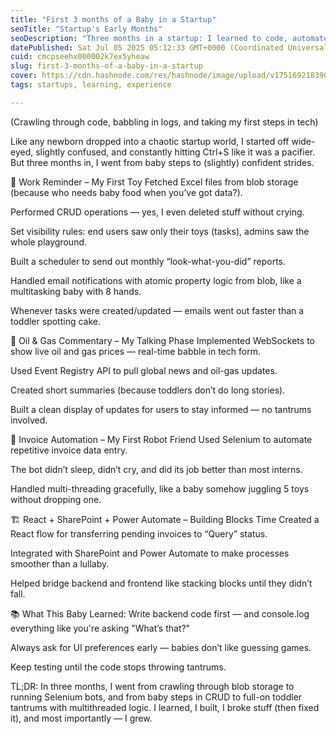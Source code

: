 ```yaml
---
title: "First 3 months of a Baby in a Startup"
seoTitle: "Startup's Early Months"
seoDescription: "Three months in a startup: I learned to code, automate tasks, and streamline processes, evolving from a tech newbie to confidently handling projects"
datePublished: Sat Jul 05 2025 05:12:33 GMT+0000 (Coordinated Universal Time)
cuid: cmcpseehx000002k7ex5yheaw
slug: first-3-months-of-a-baby-in-a-startup
cover: https://cdn.hashnode.com/res/hashnode/image/upload/v1751692183904/5bd38387-d42d-4241-baf6-eb0821fbde82.png
tags: startups, learning, experience

---
```


(Crawling through code, babbling in logs, and taking my first steps in tech)

Like any newborn dropped into a chaotic startup world, I started off wide-eyed, slightly confused, and constantly hitting Ctrl+S like it was a pacifier. But three months in, I went from baby steps to (slightly) confident strides.

🍼 Work Reminder – My First Toy
Fetched Excel files from blob storage (because who needs baby food when you’ve got data?).

Performed CRUD operations — yes, I even deleted stuff without crying.

Set visibility rules: end users saw only their toys (tasks), admins saw the whole playground.

Built a scheduler to send out monthly “look-what-you-did” reports.

Handled email notifications with atomic property logic from blob, like a multitasking baby with 8 hands.

Whenever tasks were created/updated — emails went out faster than a toddler spotting cake.

🎈 Oil & Gas Commentary – My Talking Phase
Implemented WebSockets to show live oil and gas prices — real-time babble in tech form.

Used Event Registry API to pull global news and oil-gas updates.

Created short summaries (because toddlers don’t do long stories).

Built a clean display of updates for users to stay informed — no tantrums involved.

🧸 Invoice Automation – My First Robot Friend
Used Selenium to automate repetitive invoice data entry.

The bot didn’t sleep, didn’t cry, and did its job better than most interns.

Handled multi-threading gracefully, like a baby somehow juggling 5 toys without dropping one.

🏗️ React + SharePoint + Power Automate – Building Blocks Time
Created a React flow for transferring pending invoices to “Query” status.

Integrated with SharePoint and Power Automate to make processes smoother than a lullaby.

Helped bridge backend and frontend like stacking blocks until they didn’t fall.

📚 What This Baby Learned:
Write backend code first — and console.log everything like you're asking "What’s that?"

Always ask for UI preferences early — babies don’t like guessing games.

Keep testing until the code stops throwing tantrums.

TL;DR:
In three months, I went from crawling through blob storage to running Selenium bots, and from baby steps in CRUD to full-on toddler tantrums with multithreaded logic. I learned, I built, I broke stuff (then fixed it), and most importantly — I grew.